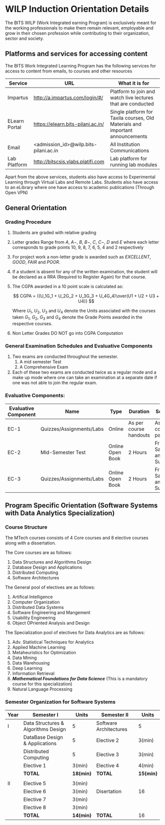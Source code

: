 # WILP Induction Orientation Details

The BITS WILP (Work Integrated earning Program) is exclusively meant for the working professionals to make them remain relevant, employable and grow in their chosen profession while contributing to their organization, sector and society.

## Platforms and services for accessing content
The BITS Work Integrated Learning Program has the following services for access to content from emails, to courses and other resources

| Service       | URL                                   | What it is for                                                                |
| ------------- | ------------------------------------- | ----------------------------------------------------------------------------- |
| Impartus      | http://a.impartus.com/login/#/        | Platform to join and watch live lectures that are conducted                   |
| ELearn Portal | https://elearn.bits-pilani.ac.in/     | Single platform for Taxila courses, Old Materials and important announcements |
| Email         | <admission_id>@wilp.bits-pilani.ac.in | All Institution Communications                                                |
| Lab Platform  | http://bitscsis.vlabs.platifi.com     | Lab platform for running lab modules                                          | 

Apart from the above services, students also have access to Experimental Learning through Virtual Labs and Remote Labs. Students also have access to an eLibrary where one have access to academic publications (Through Open VPN)

## General Orientation
### Grading Procedure
1. Students are graded with relative grading
2. Letter grades Range from $A$, $A-$, $B$, $B-$, $C$, $C-$, $D$ and $E$ where each letter corresponds to grade points $10$, $9$, $8$, $7$, $6$, $5$, $4$ and $2$ respectively
3. For project work a non-letter grade is awarded such as $EXCELLENT$, $GOOD$, $FAIR$ and $POOR$.
4. If a student is absent for any of the written examination, the student will be declared as a RRA (Required to Register Again) for that course.
5. The CGPA awarded in a $10$ point scale is calculated as:

	$$
	CGPA = {(U_1G_1 + U_2G_2 + U_3G_3 + U_4G_4)\over(U1 + U2 + U3 + U4)}
  $$

	Where $U_1$, $U_2$, $U_3$ and $U_4$ denote the Units associated with the courses taken $G_1$, $G_2$, $G_3$ and $G_4$ denote the Grade Points awarded in the respective courses.

6. Non Letter Grades DO NOT go into CGPA Computation

### General Examination Schedules and Evaluative Components
1. Two exams are conducted throughout the semester.
	1. A mid semester Test
	2. A Comprehensive Exam
2. Each of these two exams are conducted twice as a regular mode and a make up mode where one can take an examination at a separate date if one was not able to join the regular exam.

### Evaluative Components:

| Evaluative Component | Name                     | Type             | Duration               | Session                     | Weightage |
| -------------------- | ------------------------ | ---------------- | ---------------------- | --------------------------- | --------- |
| EC-1                 | Quizzes/Assignments/Labs | Online           | As per course handouts | As per course page          | ~20%      |
| EC-2                 | Mid-Semester Test        | Online Open Book | 2 Hours                | Friday, Saturday and Sunday | ~30%      |
| EC-3                 | Quizzes/Assignments/Labs | Online Open Book | 2 Hours                | Friday, Saturday and Sunday | ~50%      | 

## Program Specific Orientation (Software Systems with Data Analytics Specialization)
### Course Structure
The MTech courses consists of 4 Core courses and 8 elective courses along with a dissertation. 

The Core courses are as follows:
1. Data Structures and Algorithms Design
2. Database Design and Applications
3. Distributed Computing
4. Software Architectures

The General pool of electives are as follows:
1. Artifical Intelligence
2. Computer Organization
3. Distributed Data Systems
4. Software Engineering and Mangement
5. Usability Engineering
6. Object OPriented Analysis and Design

The Specialization pool of electives for Data Analytics are as follows:
1. Adv. Statistical Techniques for Analytics
2. Applied Machine Learning
3. Metaheuristics for Optimization
4. Data Mining
5. Data Warehousing
6. Deep Learning
7. Information Retrieval
8. ***Mathematical Foundations for Data Science*** (This is a mandatory course for this specialization)
9. Natural Language Processing

### Semester Organization for Software Systems
| Year | Semester I                          | Units       | Semester II             | Units       |
| ---- | ----------------------------------- | ----------- | ----------------------- | ----------- |
| I    | Data Structures & Algorithms Design | 5           | Software  Architectures | 5           |
|      | DataBase Design & Applications      | 5           | Elective 2              | 3(min)      |
|      | Distributed Computing               | 5           | Elective 3              | 3(min)      |
|      | Elective 1                          | 3(min)      | Elective 4              | 4(min)      |
|      | **TOTAL**                           | **18(min)** | **TOTAL**               | **15(min)** |
|      |                                     |             |                         |             |
| II   | Elective 5                          | 3(min)      |                         |             |
|      | Elective 6                          | 3(min)      | Disertation             | 16          |
|      | Elective 7                          | 3(min)      |                         |             |
|      | Elective 8                          | 3(min)      |                         |             |
|      | **TOTAL**                           | **14(min)** | **TOTAL**               | 16          | 
